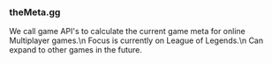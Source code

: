 <h3>theMeta.gg</h3>

We call game API's to calculate the current game meta for online Multiplayer games.\n
Focus is currently on League of Legends.\n
Can expand to other games in the future.
